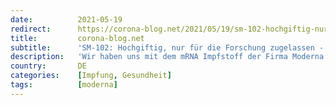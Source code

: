 ```yaml
---
date:          2021-05-19
redirect:      https://corona-blog.net/2021/05/19/sm-102-hochgiftig-nur-fuer-die-forschung-zugelassen-und-im-mrna-impfstoff/
title:         corona-blog.net
subtitle:      'SM-102: Hochgiftig, nur für die Forschung zugelassen - und im mRNA Impfstoff'
description:   'Wir haben uns mit dem mRNA Impfstoff der Firma Moderna befasst. Ein Inhaltsstoff darin, hat es richtig in sich. Der Name lautet SM-102. Von krebserregend…'
country:       DE
categories:    [Impfung, Gesundheit]
tags:          [moderna]
---
```

